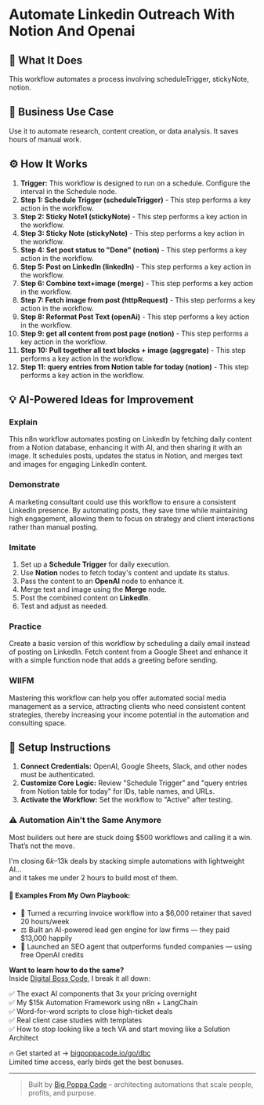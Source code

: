 # Automate Linkedin Outreach With Notion And Openai

## 🚀 What It Does
This workflow automates a process involving scheduleTrigger, stickyNote, notion.

## 💼 Business Use Case
Use it to automate research, content creation, or data analysis. It saves hours of manual work.

## ⚙️ How It Works
1.  **Trigger:** This workflow is designed to run on a schedule. Configure the interval in the Schedule node.
2. **Step 1: Schedule Trigger (scheduleTrigger)** - This step performs a key action in the workflow.
3. **Step 2: Sticky Note1 (stickyNote)** - This step performs a key action in the workflow.
4. **Step 3: Sticky Note (stickyNote)** - This step performs a key action in the workflow.
5. **Step 4: Set post status to "Done" (notion)** - This step performs a key action in the workflow.
6. **Step 5: Post on LinkedIn (linkedIn)** - This step performs a key action in the workflow.
7. **Step 6: Combine text+image (merge)** - This step performs a key action in the workflow.
8. **Step 7: Fetch image from post (httpRequest)** - This step performs a key action in the workflow.
9. **Step 8: Reformat Post Text (openAi)** - This step performs a key action in the workflow.
10. **Step 9: get all content from post page (notion)** - This step performs a key action in the workflow.
11. **Step 10: Pull together all text blocks + image (aggregate)** - This step performs a key action in the workflow.
12. **Step 11: query entries from Notion table for today (notion)** - This step performs a key action in the workflow.

## 💡 AI-Powered Ideas for Improvement
### Explain
This n8n workflow automates posting on LinkedIn by fetching daily content from a Notion database, enhancing it with AI, and then sharing it with an image. It schedules posts, updates the status in Notion, and merges text and images for engaging LinkedIn content.

### Demonstrate
A marketing consultant could use this workflow to ensure a consistent LinkedIn presence. By automating posts, they save time while maintaining high engagement, allowing them to focus on strategy and client interactions rather than manual posting.

### Imitate
1. Set up a **Schedule Trigger** for daily execution.
2. Use **Notion** nodes to fetch today's content and update its status.
3. Pass the content to an **OpenAI** node to enhance it.
4. Merge text and image using the **Merge** node.
5. Post the combined content on **LinkedIn**.
6. Test and adjust as needed.

### Practice
Create a basic version of this workflow by scheduling a daily email instead of posting on LinkedIn. Fetch content from a Google Sheet and enhance it with a simple function node that adds a greeting before sending.

### WIIFM
Mastering this workflow can help you offer automated social media management as a service, attracting clients who need consistent content strategies, thereby increasing your income potential in the automation and consulting space.

## 🔧 Setup Instructions
1. **Connect Credentials:** OpenAI, Google Sheets, Slack, and other nodes must be authenticated.
2. **Customize Core Logic:** Review "Schedule Trigger" and "query entries from Notion table for today" for IDs, table names, and URLs.
3. **Activate the Workflow:** Set the workflow to "Active" after testing.

### ⚠️ Automation Ain’t the Same Anymore

Most builders out here are stuck doing $500 workflows and calling it a win.  
That’s not the move.  

I'm closing $6k–$13k deals by stacking simple automations with lightweight AI...  
and it takes me under 2 hours to build most of them.

#### 🧠 Examples From My Own Playbook:
- 🔁 Turned a recurring invoice workflow into a $6,000 retainer that saved 20 hours/week  
- ⚖️ Built an AI-powered lead gen engine for law firms — they paid $13,000 happily  
- 🚀 Launched an SEO agent that outperforms funded companies — using free OpenAI credits  

**Want to learn how to do the same?**  
Inside [Digital Boss Code](https://bigpoppacode.io/go/dbc), I break it all down:

✅ The exact AI components that 3x your pricing overnight  
✅ My $15k Automation Framework using n8n + LangChain  
✅ Word-for-word scripts to close high-ticket deals  
✅ Real client case studies with templates  
✅ How to stop looking like a tech VA and start moving like a Solution Architect  

🔥 Get started at → [bigpoppacode.io/go/dbc](https://bigpoppacode.io/go/dbc)  
Limited time access, early birds get the best bonuses.

---
> Built by [Big Poppa Code](https://bigpoppacode.io) – architecting automations that scale people, profits, and purpose.

